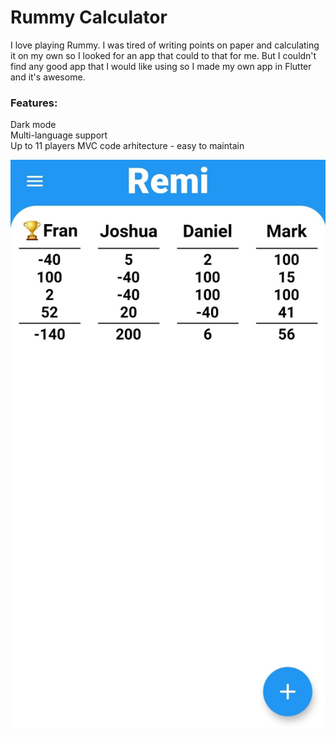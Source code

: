 # Rummy Calculator

I love playing Rummy. I was tired of writing points on paper and calculating it on my own so I looked for an app that could to that for me. But I couldn't find any good app that I would like using so I made my own app in Flutter and it's awesome.

### Features:

Dark mode  
Multi-language support  
Up to 11 players
MVC code arhitecture - easy to maintain  

![Screenshot](https://raw.githubusercontent.com/FranMaric/Rummy-Calculator/main/screenshots/new/Screenshot_20200521_183122_fm.developer.rummy.calculator.jpg "Screenshot")
